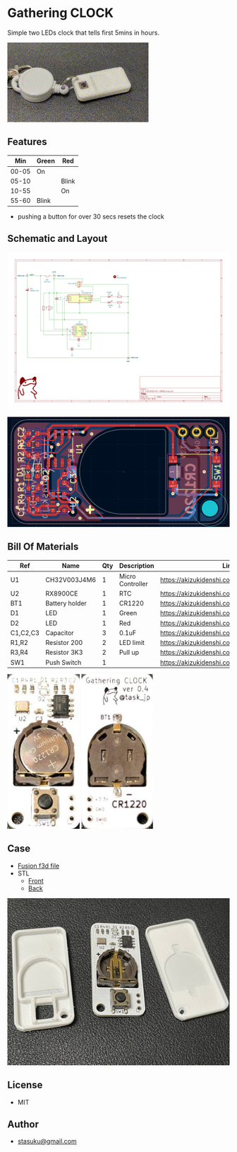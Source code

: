 # Gathering CLOCK

Simple two LEDs clock that tells first 5mins in hours.

![photo](./resources/gatheringclock_v0.1.gif)

## Features

|Min  |Green|Red  |
|-----|-----|-----|
|00-05|On   |     |
|05-10|     |Blink|
|10-55|     |On   |
|55-60|Blink|     |

* pushing a button for over 30 secs resets the clock

## Schematic and Layout

![schmatic](./resources/sch_v0.1.png)

![layout](./resources/pcb_v0.1.png)

## Bill Of Materials

|Ref     |Name          |Qty|Description     |Link                                        |
|--------|--------------|  -|----------------|--------------------------------------------|
|U1      |CH32V003J4M6  |  1|Micro Controller|https://akizukidenshi.com/catalog/g/g118062/|
|U2      |RX8900CE      |  1|RTC             |https://akizukidenshi.com/catalog/g/g113320/|
|BT1     |Battery holder|  1|CR1220          |https://akizukidenshi.com/catalog/g/g109561/|
|D1      |LED           |  1|Green           |https://akizukidenshi.com/catalog/g/g106417/|
|D2      |LED           |  1|Red             |https://akizukidenshi.com/catalog/g/g103978/|
|C1,C2,C3|Capacitor     |  3|0.1uF           |https://akizukidenshi.com/catalog/g/g113374/|
|R1,R2   |Resistor 200  |  2|LED limit       |https://akizukidenshi.com/catalog/g/g106201/|
|R3,R4   |Resistor 3K3  |  2|Pull up         |https://akizukidenshi.com/catalog/g/g114661/|
|SW1     |Push Switch   |  1|                |https://akizukidenshi.com/catalog/g/g115969/|

![photo](./resources/photo-front_v0.1.jpg)
![photo](./resources/photo-back_v0.1.jpg)

## Case

- [Fusion f3d file](./fusion/ch32v003j4m6-rx8900.f3d)
- STL
  - [Front](fusion/ch32v003j4m6-case-front.stl)
  - [Back](fusion/ch32v003j4m6-case-back.stl)

![case](./resources/case_v0.1.jpg)

## License
* MIT

## Author
* stasuku@gmail.com
